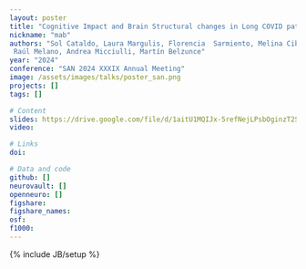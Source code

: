 ```yaml
---
layout: poster
title: "Cognitive Impact and Brain Structural changes in Long COVID patients: a cross-sectional MRI study two years post infection"
nickname: "mab"
authors: "Sol Cataldo, Laura Margulis, Florencia  Sarmiento, Melina Cibeyra,  Milagros Mena, 
 Raúl Melano, Andrea Micciulli, Martín Belzunce"
year: "2024"
conference: "SAN 2024 XXXIX Annual Meeting"
image: /assets/images/talks/poster_san.png
projects: []
tags: []

# Content
slides: https://drive.google.com/file/d/1aitU1MQIJx-5refNejLPsbOginzT2S5Y/view?usp=drive_link
video:

# Links
doi:

# Data and code
github: []
neurovault: []
openneuro: []
figshare:
figshare_names:
osf:
f1000:
---
```

{% include JB/setup %}
